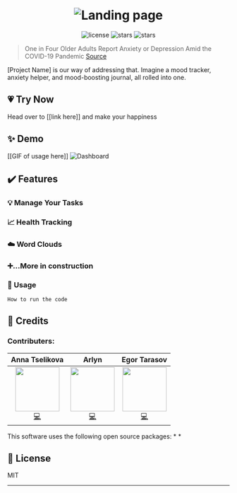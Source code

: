 
<h1 align="center">
  <br>
  <img src="https://i.imgur.com/xwHr8mK.png" alt="Landing page">
</h1>

<div align="center">
  <img src="https://img.shields.io/github/license/Jorres/stress-relief?color=%23CC99FF&style=for-the-badge" alt="license">
  <img src="https://img.shields.io/github/stars/Jorres/stress-relief?color=%23FFCC00&logo=GitHub%20Sponsors&logoColor=%23FFCC00&style=for-the-badge" alt="stars">
  <img src="https://img.shields.io/github/issues/Jorres/stress-relief?color=%239FE2BF&style=for-the-badge" alt="stars"> 
</div>

> One in Four Older Adults Report Anxiety or Depression Amid the COVID-19 Pandemic [Source](https://www.kff.org/medicare/issue-brief/one-in-four-older-adults-report-anxiety-or-depression-amid-the-covid-19-pandemic/)

[Project Name] is our way of addressing that. Imagine a mood tracker, anxiety helper, and mood-boosting journal, all rolled into one.

## 💗 Try Now
Head over to [[link here]] and make your happiness

## ✨ Demo

[[GIF of usage here]]
<img src="https://i.imgur.com/WKj8d92.png" alt="Dashboard">


## ✔️ Features

### 💡 Manage Your Tasks

### 📈 Health Tracking

### ☁️ Word Clouds

### ➕...More in construction



### 🚀 Usage

```How to run the code```


## 🙌 Credits

### Contributers:
|                          Anna Tselikova                         |                         Arlyn                       |                  Egor Tarasov
| :----------------------------------------------------------: | :----------------------------------------------------------: | :----------------------------------------------------------:| 
[<img src="https://avatars1.githubusercontent.com/u/45653283?s=460&u=970fccfcb750a0ce61ea77c18b075b6e54918b32&v=4" width="100px;"/>](https://github.com/aniats)<br />[💻](https://github.com/aniats) | [<img src="https://avatars1.githubusercontent.com/u/10408164?s=400&u=041c3d8c84a9720da027caa45b9ae61f1116f8fe&v=4" width="100px;"/>](https://github.com/Acrylami/)<br />[💻](https://github.com/Acrylami/)| [<img src="https://avatars1.githubusercontent.com/u/26899407?s=460&u=9e9f83894851ed5cfe0263424f37ddb63083d2ef&v=4" width="100px;"/>](https://github.com/Jorres/)<br /> [💻](https://github.com/Jorres/) |

This software uses the following open source packages:
* 
* 


## 📝 License

MIT

---
